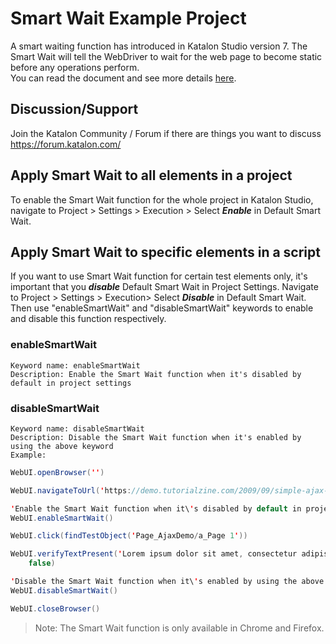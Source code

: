 # Smart Wait Example Project
A smart waiting function has introduced in Katalon Studio version 7. The Smart Wait will tell the WebDriver to wait for the web page to become static before any operations perform.<br>
You can read the document and see more details [here](https://docs.katalon.com/katalon-studio/docs/webui-smartwait.html).

## Discussion/Support
Join the Katalon Community / Forum if there are things you want to discuss https://forum.katalon.com/

## Apply Smart Wait to all elements in a project
To enable the Smart Wait function for the whole project in Katalon Studio, navigate to Project > Settings > Execution > Select ***Enable*** in Default Smart Wait.

## Apply Smart Wait to specific elements in a script
If you want to use Smart Wait function for certain test elements only, it's important that you ***disable*** Default Smart Wait in Project Settings. Navigate to Project > Settings > Execution> Select ***Disable*** in Default Smart Wait.
Then use "enableSmartWait" and "disableSmartWait" keywords to enable and disable this function respectively.

### enableSmartWait
```
Keyword name: enableSmartWait
Description: Enable the Smart Wait function when it's disabled by default in project settings
```

### disableSmartWait
```
Keyword name: disableSmartWait
Description: Disable the Smart Wait function when it's enabled by using the above keyword
Example:
```
```java
WebUI.openBrowser('')

WebUI.navigateToUrl('https://demo.tutorialzine.com/2009/09/simple-ajax-website-jquery/demo.html')

'Enable the Smart Wait function when it\'s disabled by default in project settings.'
WebUI.enableSmartWait()

WebUI.click(findTestObject('Page_AjaxDemo/a_Page 1'))

WebUI.verifyTextPresent('Lorem ipsum dolor sit amet, consectetur adipiscing elit. Etiam feugiat neque vel metus sodales auctor sed et arcu. Pellentesque habitant morbi tristique senectus et netus et malesuada fames ac turpis egestas. Phasellus cursus tellus ac urna sollicitudin viverra.', 
    false)

'Disable the Smart Wait function when it\'s enabled by using the above keyword.'
WebUI.disableSmartWait()

WebUI.closeBrowser()
```

> Note: The Smart Wait function is only available in Chrome and Firefox.
